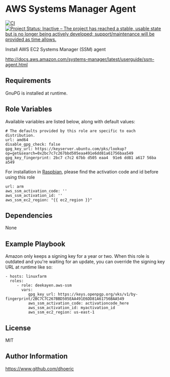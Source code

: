 AWS Systems Manager Agent
=========

[![CI](https://github.com/deekayen/ansible-aws-ssm/actions/workflows/ci.yml/badge.svg)](https://github.com/deekayen/ansible-aws-ssm/actions/workflows/ci.yml) [![Project Status: Inactive – The project has reached a stable, usable state but is no longer being actively developed; support/maintenance will be provided as time allows.](https://www.repostatus.org/badges/latest/inactive.svg)](https://www.repostatus.org/#inactive)

Install AWS EC2 Systems Manager (SSM) agent

http://docs.aws.amazon.com/systems-manager/latest/userguide/ssm-agent.html

Requirements
------------

GnuPG is installed at runtime.

Role Variables
--------------

Available variables are listed below, along with default values:

```
# The defaults provided by this role are specific to each distribution.
url: amd64
disable_gpg_check: false
gpg_key_url: https://keyserver.ubuntu.com/pks/lookup?op=get&search=0x2bc7c7c267bbd505eaa491e6dd81a61756baa549
gpg_key_fingerprint: 2bc7 c7c2 67bb d505 eaa4  91e6 dd81 a617 56ba a549
```

For installation in [Raspbian](https://docs.aws.amazon.com/systems-manager/latest/userguide/sysman-manual-agent-install.html#agent-install-raspbianjessie), please find the activation code and id before using this role
```
url: arm
aws_ssm_activation_code: ''
aws_ssm_activation_id: ''
aws_ssm_ec2_region: "{{ ec2_region }}"
```


Dependencies
------------

None

Example Playbook
----------------

Amazon only keeps a signing key for a year or two. When this role is outdated and you're waiting for an update, you can override the signing key URL at runtime like so:

    - hosts: linuxfarm
      roles:
         - role: deekayen.aws-ssm
           vars:
              gpg_key_url: https://keys.openpgp.org/vks/v1/by-fingerprint/2BC7C7C267BBD505EAA491E6DD81A61756BAA549
              aws_ssm_activation_code: activationcode_here
              aws_ssm_activation_id: myactivation_id
              aws_ssm_ec2_region: us-east-1


License
-------

MIT

Author Information
------------------

https://www.github.com/dhoeric
